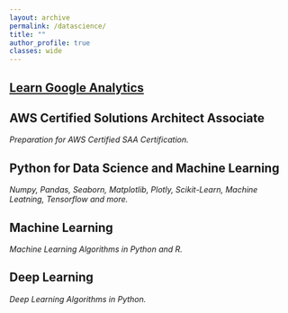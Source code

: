 ```yaml
---
layout: archive
permalink: /datascience/
title: ""
author_profile: true
classes: wide
---
```


## [Learn Google Analytics](../_posts/2020-01-10-gganal.md)

## AWS Certified Solutions Architect Associate 
*Preparation for AWS Certified SAA Certification.*

## Python for Data Science and Machine Learning
*Numpy, Pandas, Seaborn, Matplotlib, Plotly, Scikit-Learn, Machine Leatning, Tensorflow and more.*

## Machine Learning
*Machine Learning Algorithms in Python and R.*

## Deep Learning
*Deep Learning Algorithms in Python.*

